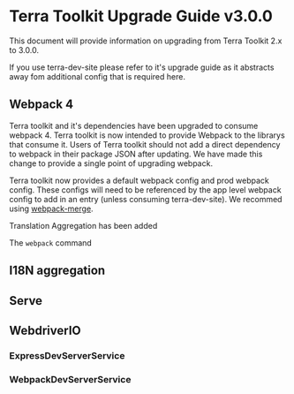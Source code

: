 # Terra Toolkit Upgrade Guide v3.0.0
This document will provide information on upgrading from Terra Toolkit 2.x to 3.0.0.

If you use terra-dev-site please refer to it's upgrade guide as it abstracts away fom additional config that is required here.

## Webpack 4
Terra toolkit and it's dependencies have been upgraded to consume webpack 4. Terra toolkit is now intended to provide Webpack to the librarys that consume it. 
Users of Terra toolkit should not add a direct dependency to webpack in their package JSON after updating. We have made this change to provide a single point of upgrading webpack.

Terra toolkit now provides a default webpack config and prod webpack config. These configs will need to be referenced by the app level webpack config to add in an entry (unless consuming terra-dev-site). We recommed using [webpack-merge](https://github.com/survivejs/webpack-merge).

Translation Aggregation has been added

The `webpack` command

## I18N aggregation

## Serve

## WebdriverIO

### ExpressDevServerService

### WebpackDevServerService

